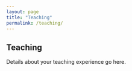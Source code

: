 ```yaml
---
layout: page
title: "Teaching"
permalink: /teaching/
---
```


## Teaching

Details about your teaching experience go here.
